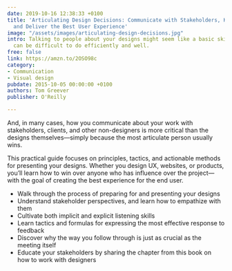 ```yaml
---
date: 2019-10-16 12:38:33 +0100
title: 'Articulating Design Decisions: Communicate with Stakeholders, Keep Your Sanity,
  and Deliver the Best User Experience'
image: "/assets/images/articulating-design-decisions.jpg"
intro: Talking to people about your designs might seem like a basic skill, but it
  can be difficult to do efficiently and well.
free: false
link: https://amzn.to/2OSO98c
category:
- Communication
- Visual design
pubdate: 2015-10-05 00:00:00 +0100
authors: Tom Greever
publisher: O'Reilly

---
```

And, in many cases, how you communicate about your work with stakeholders, clients, and other non-designers is more critical than the designs themselves—simply because the most articulate person usually wins.

This practical guide focuses on principles, tactics, and actionable methods for presenting your designs. Whether you design UX, websites, or products, you’ll learn how to win over anyone who has influence over the project—with the goal of creating the best experience for the end user.

* Walk through the process of preparing for and presenting your designs
* Understand stakeholder perspectives, and learn how to empathize with them
* Cultivate both implicit and explicit listening skills
* Learn tactics and formulas for expressing the most effective response to feedback
* Discover why the way you follow through is just as crucial as the meeting itself
* Educate your stakeholders by sharing the chapter from this book on how to work with designers